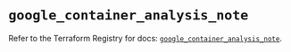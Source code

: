 # `google_container_analysis_note`

Refer to the Terraform Registry for docs: [`google_container_analysis_note`](https://registry.terraform.io/providers/hashicorp/google/6.46.0/docs/resources/container_analysis_note).
